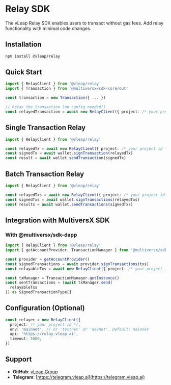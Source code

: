 # Relay SDK

The vLeap Relay SDK enables users to transact without gas fees. Add relay functionality with minimal code changes.

## Installation

```bash
npm install @vleap/relay
```

## Quick Start

```typescript
import { RelayClient } from '@vleap/relay'
import { Transaction } from '@multiversx/sdk-core/out'

const transaction = new Transaction({ ... })

// Relay the transaction (no config needed!)
const relayedTransaction = await new RelayClient({ project: /* your project id */ }).relay(transaction)
```

## Single Transaction Relay

```typescript
import { RelayClient } from '@vleap/relay'

const relayedTx = await new RelayClient({ project: /* your project id */ }).relay(transaction)
const signedTx = await wallet.signTransaction(relayedTx)
const result = await wallet.sendTransaction(signedTx)
```

## Batch Transaction Relay

```typescript
import { RelayClient } from '@vleap/relay'

const relayedTxs = await new RelayClient({ project: /* your project id */ }).relayBatch(transactions)
const signedTxs = await wallet.signTransactions(relayedTxs)
const results = await wallet.sendTransactions(signedTxs)
```

## Integration with MultiversX SDK

### With @multiversx/sdk-dapp

```typescript
import { RelayClient } from '@vleap/relay'
import { getAccountProvider, TransactionManager } from '@multiversx/sdk-dapp'

const provider = getAccountProvider()
const signedTransactions = await provider.signTransactions(txs)
const relayableTxs = await new RelayClient({ project: /* your project id */ }).relayBatch(signedTransactions)

const txManager = TransactionManager.getInstance()
const sentTransactions = (await txManager.send(
  relayableTxs
)) as SignedTransactionType[]
```

## Configuration (Optional)

```typescript
const relayer = new RelayClient({
  project: /* your project id */,
  env: 'mainnet', // or 'testnet' or 'devnet'. Default: mainnet
  api: 'https://relay.vleap.ai',
  timeout: 5000,
})
```

## Support

- **GitHub**: [vLeap Group](https://github.com/vLeapGroup)
- **Telegram**: [https://telegram.vleap.ai](https://telegram.vleap.ai)

